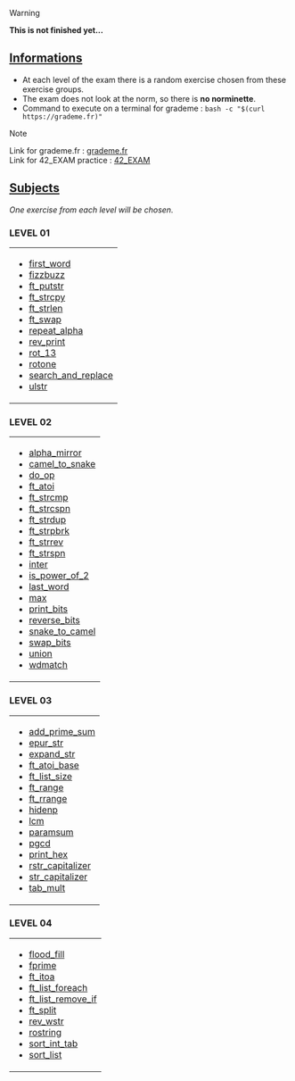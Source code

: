 > [!WARNING]
> **This is not finished yet...**

## <ins>Informations</ins>

- At each level of the exam there is a random exercise chosen from these exercise groups.
- The exam does not look at the norm, so there is **no norminette**.
- Command to execute on a terminal for grademe : ```bash -c "$(curl https://grademe.fr)"```
  
> [!NOTE] 
> Link for grademe.fr : [grademe.fr](https://grademe.fr) <br>
> Link for 42_EXAM practice : [42_EXAM](https://github.com/JCluzet/42_EXAM)


## <ins>Subjects</ins>

*One exercise from each level will be chosen.*

### LEVEL 01

<table><tr><td>

- [first_word](https://github.com/TojoniainaR/Exam42_rank02/blob/main/Level%201/first_word)
- [fizzbuzz](https://github.com/TojoniainaR/Exam42_Rank02/blob/main/Level%201/fizzbuzz)
- [ft_putstr](https://github.com/TojoniainaR/Exam42_Rank02/blob/main/Level%201/ft_putstr)
- [ft_strcpy](https://github.com/TojoniainaR/Exam42_Rank02/blob/main/Level%201/ft_strcpy)
- [ft_strlen](https://github.com/TojoniainaR/Exam42_Rank02/blob/main/Level%201/ft_strlen)
- [ft_swap](https://github.com/TojoniainaR/Exam42_Rank02/blob/main/Level%201/ft_swap)
- [repeat_alpha](https://github.com/TojoniainaR/Exam42_Rank02/blob/main/Level%201/repeat_alpha)
- [rev_print](https://github.com/TojoniainaR/Exam42_Rank02/blob/main/Level%201/rev_print)
- [rot_13](https://github.com/TojoniainaR/Exam42_Rank02/blob/main/Level%201/rot_13)
- [rotone](https://github.com/TojoniainaR/Exam42_Rank02/blob/main/Level%201/rotone)
- [search_and_replace](https://github.com/TojoniainaR/Exam42_Rank02/blob/main/Level%201/search_and_replace)
- [ulstr](https://github.com/TojoniainaR/Exam42_Rank02/blob/main/Level%201/ulstr)
</td></tr></table>

### LEVEL 02

<table><tr><td>

- [alpha_mirror](https://github.com/TojoniainaR/Exam42_rank02/blob/main/Level%202/alpha_mirror)
- [camel_to_snake](https://github.com/TojoniainaR/Exam42_rank02/blob/main/Level%202/camel_to_snake)
- [do_op](https://github.com/TojoniainaR/Exam42_rank02/blob/main/Level%202/do_op)
- [ft_atoi](https://github.com/TojoniainaR/Exam42_rank02/blob/main/Level%202/ft_atoi)
- [ft_strcmp](https://github.com/TojoniainaR/Exam42_rank02/blob/main/Level%202/ft_strcmp)
- [ft_strcspn](https://github.com/TojoniainaR/Exam42_rank02/blob/main/Level%202/ft_strcspn)
- [ft_strdup](https://github.com/TojoniainaR/Exam42_rank02/blob/main/Level%202/ft_strdup)
- [ft_strpbrk](https://github.com/TojoniainaR/Exam42_rank02/blob/main/Level%202/ft_strpbrk)
- [ft_strrev](https://github.com/TojoniainaR/Exam42_rank02/blob/main/Level%202/ft_strrev)
- [ft_strspn](https://github.com/TojoniainaR/Exam42_rank02/blob/main/Level%202/ft_strspn)
- [inter](https://github.com/TojoniainaR/Exam42_rank02/blob/main/Level%202/inter)
- [is_power_of_2](https://github.com/TojoniainaR/Exam42_rank02/blob/main/Level%202/is_power_of_2)
- [last_word](https://github.com/TojoniainaR/Exam42_rank02/blob/main/Level%202/last_word)
- [max](https://github.com/TojoniainaR/Exam42_rank02/blob/main/Level%202/max)
- [print_bits](https://github.com/TojoniainaR/Exam42_rank02/blob/main/Level%202/print_bits)
- [reverse_bits](https://github.com/TojoniainaR/Exam42_rank02/blob/main/Level%202/reverse_bits)
- [snake_to_camel](https://github.com/TojoniainaR/Exam42_rank02/blob/main/Level%202/snake_to_camel)
- [swap_bits](https://github.com/TojoniainaR/Exam42_rank02/blob/main/Level%202/swap_bits)
- [union](https://github.com/TojoniainaR/Exam42_rank02/blob/main/Level%202/union)
- [wdmatch](https://github.com/TojoniainaR/Exam42_rank02/blob/main/Level%202/wdmatch)
</td></tr></table>

### LEVEL 03

<table><tr><td>

- [add_prime_sum](https://github.com/TojoniainaR/Exam42_rank02/blob/main/Level%203/add_prime_sum)
- [epur_str](https://github.com/TojoniainaR/Exam42_rank02/blob/main/Level%203/epur_str)
- [expand_str](https://github.com/TojoniainaR/Exam42_rank02/blob/main/Level%203/expand_str)
- [ft_atoi_base](https://github.com/TojoniainaR/Exam42_rank02/blob/main/Level%203/ft_atoi_base)
- [ft_list_size](https://github.com/TojoniainaR/Exam42_rank02/blob/main/Level%203/ft_list_size)
- [ft_range](https://github.com/TojoniainaR/Exam42_rank02/blob/main/Level%203/ft_range)
- [ft_rrange](https://github.com/TojoniainaR/Exam42_rank02/blob/main/Level%203/ft_rrange)
- [hidenp](https://github.com/TojoniainaR/Exam42_rank02/blob/main/Level%203/hidenp)
- [lcm](https://github.com/TojoniainaR/Exam42_rank02/blob/main/Level%203/lcm)
- [paramsum](https://github.com/TojoniainaR/Exam42_rank02/blob/main/Level%203/paramsum)
- [pgcd](https://github.com/TojoniainaR/Exam42_rank02/blob/main/Level%203/pgcd)
- [print_hex](https://github.com/TojoniainaR/Exam42_rank02/blob/main/Level%203/print_hex)
- [rstr_capitalizer](https://github.com/TojoniainaR/Exam42_rank02/blob/main/Level%203/rstr_capitalizer)
- [str_capitalizer](https://github.com/TojoniainaR/Exam42_rank02/blob/main/Level%203/str_capitalizer)
- [tab_mult](https://github.com/TojoniainaR/Exam42_rank02/blob/main/Level%203/tab_mult)
</td></tr></table>

### LEVEL 04

<table><tr><td>

- [flood_fill](https://github.com/TojoniainaR/Exam42_rank02/blob/main/Level%204/flood_fill)
- [fprime](https://github.com/TojoniainaR/Exam42_rank02/blob/main/Level%204/fprime)
- [ft_itoa](https://github.com/TojoniainaR/Exam42_rank02/blob/main/Level%204/ft_itoa)
- [ft_list_foreach](https://github.com/TojoniainaR/Exam42_rank02/blob/main/Level%204/ft_list_foreach)
- [ft_list_remove_if](https://github.com/TojoniainaR/Exam42_rank02/blob/main/Level%204/ft_list_remove_if)
- [ft_split](https://github.com/TojoniainaR/Exam42_rank02/blob/main/Level%204/ft_split)
- [rev_wstr](https://github.com/TojoniainaR/Exam42_rank02/blob/main/Level%204/rev_wstr)
- [rostring](https://github.com/TojoniainaR/Exam42_rank02/blob/main/Level%204/rostring)
- [sort_int_tab](https://github.com/TojoniainaR/Exam42_rank02/blob/main/Level%204/sort_int_tab)
- [sort_list](https://github.com/TojoniainaR/Exam42_rank02/blob/main/Level%204/sort_list)
</td></tr></table><br>
